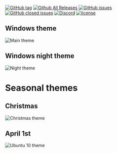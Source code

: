 [![GitHub tag](https://img.shields.io/github/tag/Jasius/Windows-theme.svg?style=flat-square)](https://github.com/Jasius/Windows-theme/tags) 
[![Github All Releases](https://img.shields.io/github/downloads/Jasius/ClearShift/total.svg?style=flat-square)](https://github.com/Jasius/ClearShift/releases) 
[![GitHub issues](https://img.shields.io/github/issues/Jasius/Windows-theme.svg?style=flat-square)](https://github.com/Jasius/Windows-theme/issues) 
[![GitHub closed issues](https://img.shields.io/github/issues-closed/Jasius/Windows-theme.svg?style=flat-square)](https://github.com/Jasius/Windows-theme/issues?q=is%3Aissue+is%3Aclosed) 
[![Discord](https://img.shields.io/discord/150662382874525696.svg?style=flat-square)](https://discord.gg/Microsoft) 
[![license](https://img.shields.io/github/license/Jasius/Windows-theme.svg?style=flat-square)](https://github.com/Jasius/Windows-theme/blob/master/LICENSE)
## Windows theme
![Main theme](https://cloud.githubusercontent.com/assets/11031051/22585271/a9b1c0ee-e9ff-11e6-92f1-a93eb5ca6b34.png)

## Windows night theme

![Night theme](https://cloud.githubusercontent.com/assets/11031051/22585258/965484be-e9ff-11e6-9ff3-07d8aebbae90.png)

# Seasonal themes

## Christmas

![Christmas theme](https://cloud.githubusercontent.com/assets/11031051/21484078/9af37026-cb95-11e6-8900-e5eec7584551.png)

## April 1st

![Ubuntu 10 theme](https://cloud.githubusercontent.com/assets/11031051/24576528/f5ced104-16c5-11e7-9fb1-17950a072146.png)
